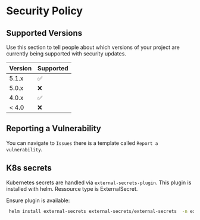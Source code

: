 # Security Policy

## Supported Versions

Use this section to tell people about which versions of your project are
currently being supported with security updates.

| Version | Supported          |
| ------- | ------------------ |
| 5.1.x   | :white_check_mark: |
| 5.0.x   | :x:                |
| 4.0.x   | :white_check_mark: |
| < 4.0   | :x:                |

## Reporting a Vulnerability

You can navigate to `Issues` there is a template called `Report a vulnerability`.

## K8s secrets

Kubernetes secrets are handled via `external-secrets-plugin`. This plugin is installed with helm.
Ressource type is ExternalSecret.

Ensure plugin is available: 

```sh
 helm install external-secrets external-secrets/external-secrets  -n external-secrets --create-namespace  --set installCRDs=true  
```
 